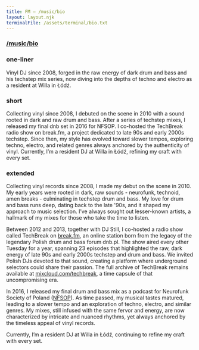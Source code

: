 ```yaml
---
title: FM — /music/bio
layout: layout.njk
terminalFile: /assets/terminal/bio.txt
---
```


<h3><a href="/music/">/music</a><a href="/music/bio">/bio</a></h3>

<h3>one-liner</h3>
<p>
Vinyl DJ since 2008, forged in the raw energy of dark drum and bass and his techstep mix series, now diving into the depths of techno and electro as a resident at Willa in Łódź.
</p>

<h3>short</h3>
<p>
Collecting vinyl since 2008, I debuted on the scene in 2010 with a sound rooted in dark and raw drum and bass. After a series of techstep mixes, I released my final dnb set in 2016 for NFSOP. I co-hosted the TechBreak radio show on break.fm, a project dedicated to late 90s and early 2000s techstep. Since then, my style has evolved toward slower tempos, exploring techno, electro, and related genres always anchored by the authenticity of vinyl. Currently, I’m a resident DJ at Willa in Łódź, refining my craft with every set.
</p>

<h3>extended</h3>
<p>
Collecting vinyl records since 2008, I made my debut on the scene in 2010. My early years were rooted in dark, raw sounds - neurofunk, technoid, amen breaks - culminating in techstep drum and bass. My love for drum and bass runs deep, dating back to the late '90s, and it shaped my approach to music selection. I’ve always sought out lesser-known artists, a hallmark of my mixes for those who take the time to listen.</p>
<p>
Between 2012 and 2013, together with DJ Still, I co-hosted a radio show called TechBreak on <a href="https://break.fm" target="_blank" rel="noopener noreferrer"> break.fm</a>, an online station born from the legacy of the legendary Polish drum and bass forum dnb.pl. The show aired every other Tuesday for a year, spanning 23 episodes that highlighted the raw, dark energy of late 90s and early 2000s techstep and drum and bass. We invited Polish DJs devoted to that sound, creating a platform where underground selectors could share their passion. The full archive of TechBreak remains available at <a href="https:/mixcloud.com/techbreak" target="_blank" rel="noopener noreferrer"> mixcloud.com/techbreak</a>, a time capsule of that uncompromising era.
</p>
<p>
In 2016, I released my final drum and bass mix as a podcast for Neurofunk Society of Poland (<a href="https://www.facebook.com/nfsop/?locale=pl_PL" target="_blank" rel="noopener noreferrer">NFSOP</a>). As time passed, my musical tastes matured, leading to a slower tempo and an exploration of techno, electro, and similar genres. My mixes, still infused with the same fervor and energy, are now characterized by intricate and nuanced rhythms, yet always anchored by the timeless appeal of vinyl records.</p>
<p>
Currently, I’m a resident DJ at Willa in Łódź, continuing to refine my craft with every set.
</p>